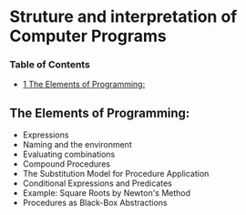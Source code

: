 # Struture and interpretation of Computer Programs

### Table of Contents

- [1 The Elements of Programming:](#the-elements-of-programming)

## The Elements of Programming:

- Expressions
- Naming and the environment
- Evaluating combinations
- Compound Procedures
- The Substitution Model for Procedure Application
- Conditional Expressions and Predicates
- Example: Square Roots by Newton's Method
- Procedures as Black-Box Abstractions
